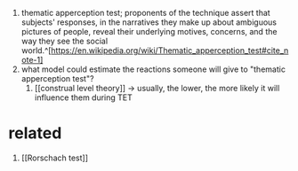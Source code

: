 1. thematic apperception test; proponents of the technique assert that subjects' responses, in the narratives they make up about ambiguous pictures of people, reveal their underlying motives, concerns, and the way they see the social world.^[https://en.wikipedia.org/wiki/Thematic_apperception_test#cite_note-1]
2. what model could estimate the reactions someone will give to "thematic apperception test"?
	1. [[construal level theory]] → usually, the lower, the more likely it will influence them during TET

# related
1. [[Rorschach test]]